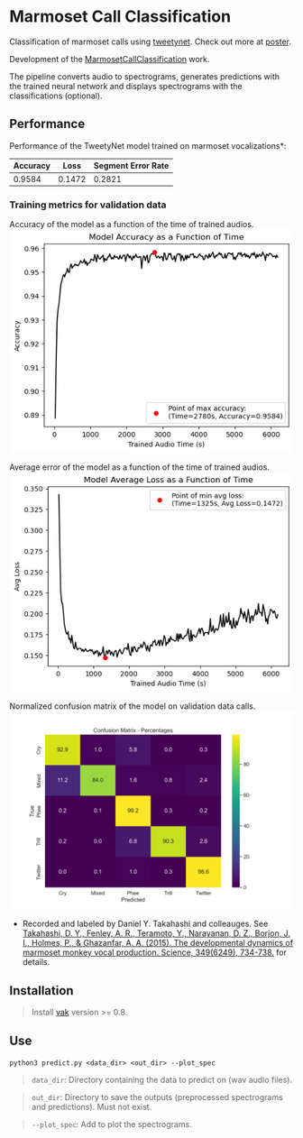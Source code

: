 # Marmoset Call Classification

Classification of marmoset calls using [tweetynet](https://github.com/yardencsGitHub/tweetynet.git). Check out more at [poster](model/poster.pdf).

Development of the [MarmosetCallClassification](https://github.com/kalleknast/MarmosetCallClassification.git) work.

The pipeline converts audio to spectrograms, generates predictions with the trained neural network and displays spectrograms with the classifications (optional).

## Performance

Performance of the TweetyNet model trained on marmoset vocalizations*:

| Accuracy | Loss | Segment Error Rate |
|---------|------|-----|
| 0.9584 | 0.1472 | 0.2821 |

### Training metrics for validation data

Accuracy of the model as a function of the time of trained audios.
![Accuracy](model/performance_pics/acc.png)

Average error of the model as a function of the time of trained audios.
![Loss](model/performance_pics/loss.png)

Normalized confusion matrix of the model on validation data calls.
![Confusion Matrix](model/performance_pics/confusion_matrix.png)

* Recorded and labeled by Daniel Y. Takahashi and colleauges. See [Takahashi, D. Y., Fenley, A. R., Teramoto, Y., Narayanan, D. Z., Borjon, J. I., Holmes, P., & Ghazanfar, A. A. (2015). The developmental dynamics of marmoset monkey vocal production. Science, 349(6249), 734-738.](https://doi.org/10.1126/science.aab1058) for details.

## Installation

> Install [vak](https://github.com/vocalpy/vak.git) version >= 0.8.

## Use

```python3 predict.py <data_dir> <out_dir> --plot_spec```

> ```data_dir```: Directory containing the data to predict on (wav audio files).

> ```out_dir```: Directory to save the outputs (preprocessed spectrograms and predictions). Must not exist.

> ```--plot_spec```: Add to plot the spectrograms.
